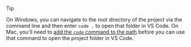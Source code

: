 > [!TIP]
> On Windows, you can navigate to the root directory of the project via the command line and then enter `code .` to open that folder in VS Code. On Mac, you'll need to [add the `code` command to the path](https://code.visualstudio.com/docs/setup/mac#_launching-from-the-command-line) before you can use that command to open the project folder in VS Code.
